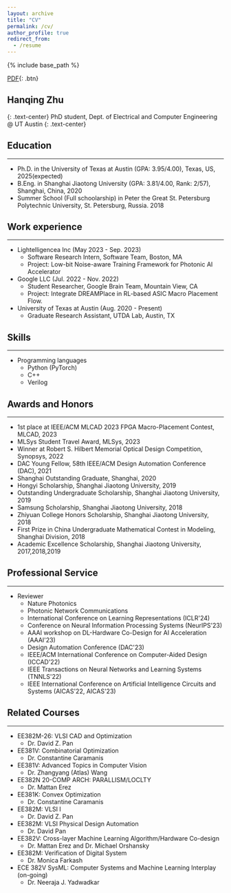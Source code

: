 ```yaml
---
layout: archive
title: "CV"
permalink: /cv/
author_profile: true
redirect_from:
  - /resume
---
```


{% include base_path %}

[PDF](/files/resume/CV_ZHQ_202311.pdf){: .btn}

## Hanqing Zhu

{: .text-center}
PhD student, Dept. of Electrical and Computer Engineering @ UT Austin
{: .text-center}

## Education

------

* Ph.D. in the University of Texas at Austin (GPA: 3.95/4.00), Texas, US, 2025(expected)
* B.Eng. in Shanghai Jiaotong University (GPA: 3.81/4.00, Rank: 2/57), Shanghai, China, 2020
* Summer School (Full schoolarship) in Peter the Great St. Petersburg Polytechnic University, St. Petersburg, Russia. 2018

## Work experience

------

* Lightelligencea Inc (May 2023 - Sep. 2023)
  * Software Research Intern, Software Team, Boston, MA
  * Project: Low-bit Noise-aware Training Framework for Photonic AI Accelerator
* Google LLC (Jul. 2022 - Nov. 2022)
  * Student Researcher, Google Brain Team, Mountain View, CA
  * Project: Integrate DREAMPlace in RL-based ASIC Macro Placement Flow.
* University of Texas at Austin (Aug. 2020 - Present)
  * Graduate Research Assistant, UTDA Lab, Austin, TX

## Skills

------

* Programming languages
  * Python (PyTorch)
  * C++
  * Verilog

## Awards and Honors

------
* 1st place at IEEE/ACM MLCAD 2023 FPGA Macro-Placement Contest, MLCAD, 2023
* MLSys Student Travel Award, MLSys, 2023
* Winner at Robert S. Hilbert Memorial Optical Design Competition, Synopsys, 2022
* DAC Young Fellow, 58th IEEE/ACM Design Automation Conference (DAC), 2021
* Shanghai Outstanding Graduate, Shanghai, 2020
* Hongyi Scholarship, Shanghai Jiaotong University, 2019
* Outstanding Undergraduate Scholarship, Shanghai Jiaotong University, 2019
* Samsung Scholarship, Shanghai Jiaotong University, 2018
* Zhiyuan College Honors Scholarship, Shanghai Jiaotong University, 2018
* First Prize in China Undergraduate Mathematical Contest in Modeling, Shanghai Division, 2018
* Academic Excellence Scholarship, Shanghai Jiaotong University, 2017,2018,2019

## Professional Service

------

* Reviewer
  * Nature Photonics
  * Photonic Network Communications
  * International Conference on Learning Representations (ICLR'24)
  * Conference on Neural Information Processing Systems (NeurIPS'23)
  * AAAI workshop on DL-Hardware Co-Design for AI Acceleration (AAAI'23)
  * Design Automation Conference (DAC'23)
  * IEEE/ACM International Conference on Computer-Aided Design (ICCAD'22)
  * IEEE Transactions on Neural Networks and Learning Systems (TNNLS'22)
  * IEEE International Conference on Artificial Intelligence Circuits and Systems (AICAS'22, AICAS'23)

## Related Courses

------

* EE382M-26: VLSI CAD and Optimization
  * Dr. David Z. Pan
* EE381V: Combinatorial Optimization
  * Dr. Constantine Caramanis
* EE381V: Advanced Topics in Computer Vision
  * Dr. Zhangyang (Atlas) Wang
* EE382N 20-COMP ARCH: PARALLISM/LOCLTY
  * Dr. Mattan Erez
* EE381K: Convex Optimization
  * Dr. Constantine Caramanis
* EE382M: VLSI I
  * Dr. David Z. Pan
* EE382M: VLSI Physical Design Automation
  * Dr. David Pan
* EE382V: Cross-layer Machine Learning Algorithm/Hardware Co-design
  * Dr. Mattan Erez and Dr. Michael Orshansky
* EE382M: Verification of Digital System
  * Dr. Monica Farkash
* ECE 382V SysML: Computer Systems and Machine Learning Interplay (on-going)
  * Dr. Neeraja J. Yadwadkar

